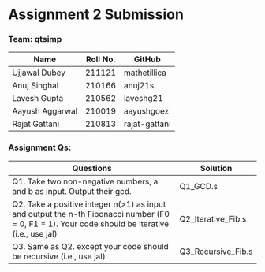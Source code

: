 # Assignment 2 Submission

### Team: qtsimp

| Name            | Roll No. | GitHub        |
| --------------- | -------- | ------------- |
| Ujjawal Dubey   | 211121   | mathetillica  |
| Anuj Singhal    | 210166   | anuj21s       |
| Lavesh Gupta    | 210562   | laveshg21     |
| Aayush Aggarwal | 210019   | aayushgoez    |
| Rajat Gattani   | 210813   | rajat-gattani |

### Assignment Qs:

| Questions                                                                                                                                       | Solution           |
| ----------------------------------------------------------------------------------------------------------------------------------------------- | ------------------ |
| Q1. Take two non-negative numbers, a and b as input. Output their gcd.                                                                          | Q1_GCD.s           |
| Q2. Take a positive integer n(>1) as input and output the n-th Fibonacci number (F0 = 0, F1 = 1). Your code should be iterative (i.e., use jal) | Q2_Iterative_Fib.s |
| Q3. Same as Q2. except your code should be recursive (i.e., use jal)                                                                            | Q3_Recursive_Fib.s |
